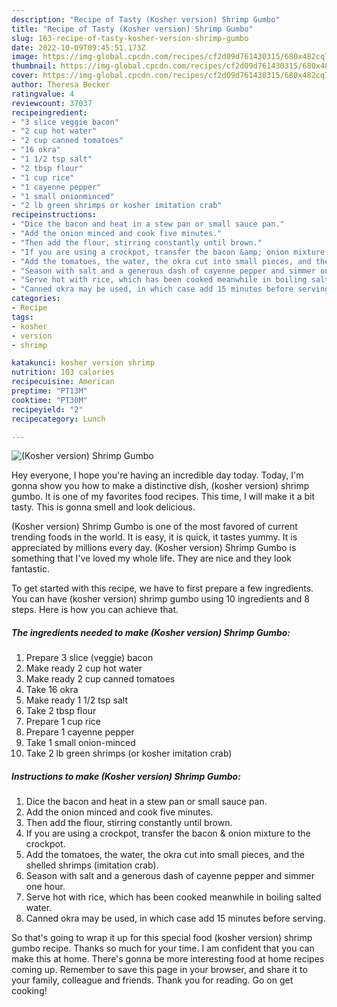 ```yaml
---
description: "Recipe of Tasty (Kosher version) Shrimp Gumbo"
title: "Recipe of Tasty (Kosher version) Shrimp Gumbo"
slug: 163-recipe-of-tasty-kosher-version-shrimp-gumbo
date: 2022-10-09T09:45:51.173Z
image: https://img-global.cpcdn.com/recipes/cf2d09d761430315/680x482cq70/kosher-version-shrimp-gumbo-recipe-main-photo.jpg
thumbnail: https://img-global.cpcdn.com/recipes/cf2d09d761430315/680x482cq70/kosher-version-shrimp-gumbo-recipe-main-photo.jpg
cover: https://img-global.cpcdn.com/recipes/cf2d09d761430315/680x482cq70/kosher-version-shrimp-gumbo-recipe-main-photo.jpg
author: Theresa Becker
ratingvalue: 4
reviewcount: 37037
recipeingredient:
- "3 slice veggie bacon"
- "2 cup hot water"
- "2 cup canned tomatoes"
- "16 okra"
- "1 1/2 tsp salt"
- "2 tbsp flour"
- "1 cup rice"
- "1 cayenne pepper"
- "1 small onionminced"
- "2 lb green shrimps or kosher imitation crab"
recipeinstructions:
- "Dice the bacon and heat in a stew pan or small sauce pan."
- "Add the onion minced and cook five minutes."
- "Then add the flour, stirring constantly until brown."
- "If you are using a crockpot, transfer the bacon &amp; onion mixture to the crockpot."
- "Add the tomatoes, the water, the okra cut into small pieces, and the shelled shrimps (imitation crab)."
- "Season with salt and a generous dash of cayenne pepper and simmer one hour."
- "Serve hot with rice, which has been cooked meanwhile in boiling salted water."
- "Canned okra may be used, in which case add 15 minutes before serving."
categories:
- Recipe
tags:
- kosher
- version
- shrimp

katakunci: kosher version shrimp 
nutrition: 103 calories
recipecuisine: American
preptime: "PT13M"
cooktime: "PT30M"
recipeyield: "2"
recipecategory: Lunch

---
```



![(Kosher version) Shrimp Gumbo](https://img-global.cpcdn.com/recipes/cf2d09d761430315/680x482cq70/kosher-version-shrimp-gumbo-recipe-main-photo.jpg)

Hey everyone, I hope you're having an incredible day today. Today, I'm gonna show you how to make a distinctive dish, (kosher version) shrimp gumbo. It is one of my favorites food recipes. This time, I will make it a bit tasty. This is gonna smell and look delicious.



(Kosher version) Shrimp Gumbo is one of the most favored of current trending foods in the world. It is easy, it is quick, it tastes yummy. It is appreciated by millions every day. (Kosher version) Shrimp Gumbo is something that I've loved my whole life. They are nice and they look fantastic.


To get started with this recipe, we have to first prepare a few ingredients. You can have (kosher version) shrimp gumbo using 10 ingredients and 8 steps. Here is how you can achieve that.

<!--inarticleads1-->

##### The ingredients needed to make (Kosher version) Shrimp Gumbo:

1. Prepare 3 slice (veggie) bacon
1. Make ready 2 cup hot water
1. Make ready 2 cup canned tomatoes
1. Take 16 okra
1. Make ready 1 1/2 tsp salt
1. Take 2 tbsp flour
1. Prepare 1 cup rice
1. Prepare 1 cayenne pepper
1. Take 1 small onion-minced
1. Take 2 lb green shrimps (or kosher imitation crab)




<!--inarticleads2-->

##### Instructions to make (Kosher version) Shrimp Gumbo:

1. Dice the bacon and heat in a stew pan or small sauce pan.
1. Add the onion minced and cook five minutes.
1. Then add the flour, stirring constantly until brown.
1. If you are using a crockpot, transfer the bacon &amp; onion mixture to the crockpot.
1. Add the tomatoes, the water, the okra cut into small pieces, and the shelled shrimps (imitation crab).
1. Season with salt and a generous dash of cayenne pepper and simmer one hour.
1. Serve hot with rice, which has been cooked meanwhile in boiling salted water.
1. Canned okra may be used, in which case add 15 minutes before serving.




So that's going to wrap it up for this special food (kosher version) shrimp gumbo recipe. Thanks so much for your time. I am confident that you can make this at home. There's gonna be more interesting food at home recipes coming up. Remember to save this page in your browser, and share it to your family, colleague and friends. Thank you for reading. Go on get cooking!
